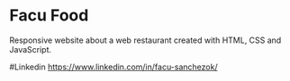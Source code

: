 # Facu Food
Responsive website about a web restaurant created with HTML, CSS and JavaScript.

#Linkedin
https://www.linkedin.com/in/facu-sanchezok/
